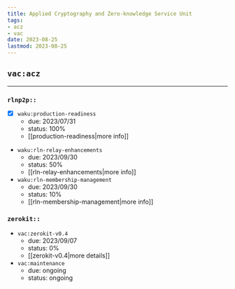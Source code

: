 ```yaml
---
title: Applied Cryptography and Zero-knowledge Service Unit
tags:
- acz
- vac
date: 2023-08-25
lastmod: 2023-08-25
---
```


## `vac:acz`
---

### `rlnp2p::`
- [x] `waku:production-readiness` 
	- due: 2023/07/31
	- status: 100%
	- [[production-readiness|more info]]
- `waku:rln-relay-enhancements`
	- due: 2023/09/30
	- status: 50%
	- [[rln-relay-enhancements|more info]]
- `waku:rln-membership-management`
	- due: 2023/09/30
	- status: 10%
	- [[rln-membership-management|more info]]

### `zerokit::`
- `vac:zerokit-v0.4`
	- due: 2023/09/07
	- status: 0%
	- [[zerokit-v0.4|more details]]
- `vac:maintenance`
	- due: ongoing
	- status: ongoing